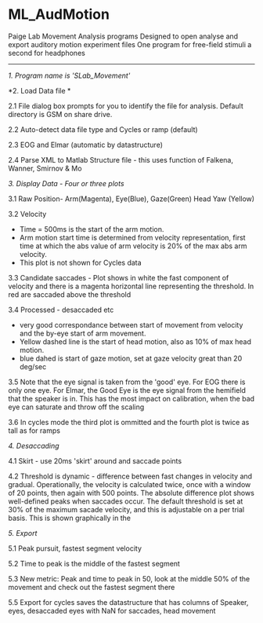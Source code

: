 ML_AudMotion
============
Paige Lab Movement Analysis programs
Designed to open analyse and export auditory motion experiment files
One program for free-field stimuli a second for headphones

---
*1. Program name is 'SLab_Movement'*

*2. Load Data file *

2.1 File dialog box prompts for you to identify the file for analysis. Default directory is GSM on share drive.

2.2 Auto-detect data file type and Cycles or ramp (default)

2.3 EOG and Elmar (automatic by datastructure)

2.4 Parse XML to Matlab Structure file - this uses function of Falkena, Wanner, Smirnov & Mo


*3. Display Data - Four or three plots*

3.1 Raw Position- Arm(Magenta), Eye(Blue), Gaze(Green) Head Yaw (Yellow)

3.2 Velocity
* Time = 500ms is the start of the arm motion.
* Arm motion start time is determined from velocity representation, first time at which the abs value of arm velocity is 20% of the max abs arm velocity.
* This plot is not shown for Cycles data

3.3 Candidate saccades - Plot shows in white the fast component of velocity and there is a magenta horizontal line representing the threshold. In red are saccaded above the threshold

3.4 Processed - desaccaded etc
* very good correspondance between start of movement from velocity and the by-eye start of arm movement.
* Yellow dashed line is the start of head motion, also as 10% of max head motion.
* blue dahed is start of gaze motion, set at gaze velocity great than 20 deg/sec

3.5 Note that the eye signal is taken from the 'good' eye. For EOG there is only one eye. For Elmar, the Good Eye is the eye signal from the hemifield that the speaker is in. This has the most impact on calibration, when the bad eye can saturate and throw off the scaling

3.6 In cycles mode the third plot is ommitted and the fourth plot is twice as tall as for ramps

*4. Desaccading*

4.1 Skirt - use 20ms 'skirt' around and saccade points 

4.2 Threshold is dynamic - difference between fast changes in velocity and gradual.
Operationally, the velocity is calculated twice, once with a window of 20 points, then again with 500 points. The absolute difference plot shows well-defined peaks when saccades occur. The default threshold is set at 30% of the maximum sacade velocity, and this is adjustable on a per trial basis. This is shown graphically in the  

*5. Export*

5.1 Peak pursuit, fastest segment velocity

5.2 Time to peak is the middle of the fastest segment

5.3 New metric: Peak and time to peak in 50, look at the middle 50% of the movement and check out the fastest segment there

5.5 Export for cycles saves the datastructure that has columns of Speaker, eyes, desaccaded eyes with NaN for saccades, head movement
